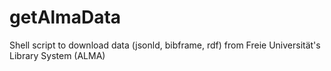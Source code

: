 # getAlmaData
Shell script to download data (jsonld, bibframe, rdf) from Freie Universität's Library System (ALMA) 
